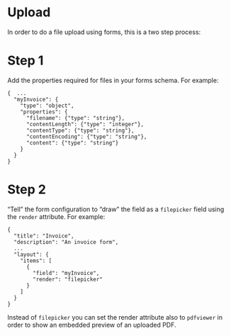 # Upload

In order to do a file upload using forms, this is a two step process:

# Step 1

Add the properties required for files in your forms schema. For example:

```
{  ...
  "myInvoice": {
    "type": "object",
    "properties": {
      "filename": {"type": "string"},
      "contentLength": {"type": "integer"},
      "contentType": {"type": "string"},
      "contentEncoding": {"type": "string"},
      "content": {"type": "string"}
    }  
  }
}
```

# Step 2

“Tell” the form configuration to “draw” the field as a `filepicker` field using the `render` attribute. For example:

```
{
  "title": "Invoice",
  "description": "An invoice form",  
  ...
  "layout": {
    "items": [
      {
        "field": "myInvoice", 
        "render": "filepicker"
      }
    ]
  }
}
```

Instead of `filepicker` you can set the render attribute also to `pdfviewer` in order to show an embedded preview of an uploaded PDF.
